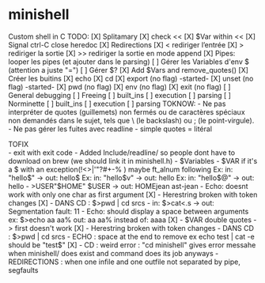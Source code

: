 # minishell
Custom shell in C
TODO:
[X] Splitamary
[X] check <<
	[X] $Var within <<
	[X] Signal ctrl-C close heredoc
[X] Redirections
	[X] <	rediriger l’entrée
	[X] >	rediriger la sortie
	[X] >>	rediriger la sortie en mode append
[X] Pipes: looper les pipes (et ajouter dans le parsing)
[ ] Gérer les Variables d'env $ (attention a juste "=")
[ ] Gérer $?
[X] Add $Vars and remove_quotes()
[X] Créer les buitins
	[X] echo
	[X] cd
	[X] export (no flag)	-started-
	[X] unset (no flag)		-started-
	[X] pwd (no flag)
	[X] env (no flag)
	[X] exit (no flag)
[ ] General debugging
[ ] Freeing
	[ ] built_ins
	[ ] execution
	[ ] parsing
[ ] Norminette
	[ ] built_ins
	[ ] execution
	[ ] parsing
TOKNOW: 
	- Ne pas interpréter de quotes (guillemets) non fermés ou de caractères spéciaux non demandés dans le sujet, tels que \ (le backslash) ou ; (le point-virgule).
	- Ne pas gérer les fuites avec readline
	- simple quotes = litéral

 TOFIX  
	- exit with exit code
	- Added Include/readline/ so people dont have to download on brew (we should link it in minishell.h)
	- $Variables 
		- $VAR if it's a $ with an exception(!<>|'"?#+-% ) maybe ft_alnum following
			Ex: in: "hello$" -> out: hello$
			Ex: in: "hello$v" -> out: hello
			Ex: in: "hello$@" -> out: hello
		- $>$USER"$HOME" $USER  ->  out: HOMEjean ast-jean
	- Echo: doesnt work with only one char as first argument [X]
	- Herestring broken with token changes [X]
	- DANS CD : $>pwd | cd srcs
	- in:	$>cat<.s -> out:	Segmentation fault: 11
	- Echo: should display a space between arguments ex: $>echo aa aa% out: aa aa% instead of: aaaa [X]
	- $VAR double quotes -> first doesn't work [X]
	- Herestring broken with token changes
	- DANS CD : $>pwd | cd srcs
	- ECHO : space at the end to remove ex echo test | cat -e should be "test$" [X]
	- CD : weird error : "cd minishell" gives error messahe when minishell/ does exist and command does its job anyways
	- REDIRECTIONS : when one infile and one outfile not separated by pipe, segfaults
